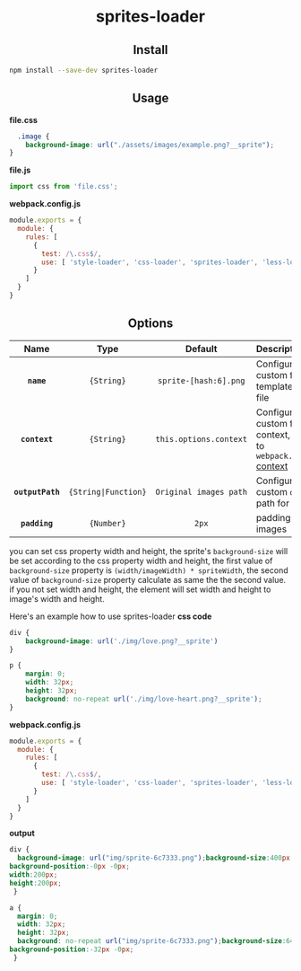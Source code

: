 <h1 align="center">sprites-loader</h1>

<h2 align="center">Install</h2>

```bash
npm install --save-dev sprites-loader
```

<h2 align="center">Usage</h2>

**file.css**
```css 
  .image {
    background-image: url("./assets/images/example.png?__sprite");
}
```
**file.js**
```js
import css from 'file.css';
```

**webpack.config.js**
```js
module.exports = {
  module: {
    rules: [
      {
        test: /\.css$/,
        use: [ 'style-loader', 'css-loader', 'sprites-loader', 'less-loader' ]
      }
    ]
  }
}
```

<h2 align="center">Options</h2>

|Name|Type|Default|Description|
|:--:|:--:|:-----:|:----------|
|**`name`**|`{String}`|`sprite-[hash:6].png`|Configure a custom filename template for your file|
|**`context`**|`{String}`|`this.options.context`|Configure a custom file context, defaults to `webpack.config.js` [context](https://webpack.js.org/configuration/entry-context/#context)|
|**`outputPath`**|`{String\|Function}`|`Original images path`|Configure a custom `output` path for your files|
|**`padding`**|`{Number}`|`2px`|padding between images|
  
you can set css property width and height, the sprite's `background-size` will be set according to the css property width and height, the first value of `background-size` property is `(width/imageWidth) * spriteWidth`, the second value of `background-size` property calculate as same the the second value. if you not set width and height, the element will set width and height to image's width and height. 

Here's an example how to use sprites-loader
**css code**
```scss
div {
    background-image: url('./img/love.png?__sprite')
}

p {
    margin: 0;
    width: 32px;
    height: 32px;
    background: no-repeat url('./img/love-heart.png?__sprite');
}
```

**webpack.config.js**
```js
module.exports = {
  module: {
    rules: [
      {
        test: /\.css$/,
        use: [ 'style-loader', 'css-loader', 'sprites-loader', 'less-loader' ]
      }
    ]
  }
}
```

**output**
```css
div {
  background-image: url("img/sprite-6c7333.png");background-size:400px 200px;
background-position:-0px -0px;
width:200px;
height:200px;
 }

a {
  margin: 0;
  width: 32px;
  height: 32px;
  background: no-repeat url("img/sprite-6c7333.png");background-size:64px 32px;
background-position:-32px -0px;
 }
```